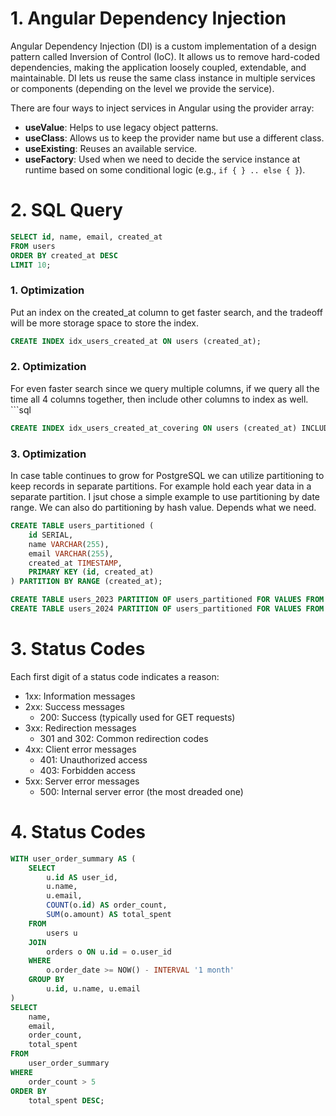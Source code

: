 # 1. Angular Dependency Injection

Angular Dependency Injection (DI) is a custom implementation of a design pattern called Inversion of Control (IoC). It allows us to remove hard-coded dependencies, making the application loosely coupled, extendable, and maintainable. DI lets us reuse the same class instance in multiple services or components (depending on the level we provide the service).

There are four ways to inject services in Angular using the provider array:
- **useValue**: Helps to use legacy object patterns.
- **useClass**: Allows us to keep the provider name but use a different class.
- **useExisting**: Reuses an available service.
- **useFactory**: Used when we need to decide the service instance at runtime based on some conditional logic (e.g., `if { } .. else { }`).

# 2. SQL Query

```sql
SELECT id, name, email, created_at 
FROM users 
ORDER BY created_at DESC 
LIMIT 10;
```

### 1. Optimization
Put an index on the created_at column to get faster search, and the tradeoff will be more storage space to store the index.
```sql
CREATE INDEX idx_users_created_at ON users (created_at);
```


### 2. Optimization
For even faster search since we query multiple columns, if we query all the time all 4 columns together, then include other columns to index as well. ```sql
```sql
CREATE INDEX idx_users_created_at_covering ON users (created_at) INCLUDE (id, name, email);
```

### 3. Optimization
In case table continues to grow for PostgreSQL we can utilize partitioning to keep records in separate partitions. For example hold each year data in a separate partition. I jsut chose a simple example to use partitioning by date range. We can also do partitioning by hash value. Depends what we need.
```sql
CREATE TABLE users_partitioned (
    id SERIAL,
    name VARCHAR(255),
    email VARCHAR(255),
    created_at TIMESTAMP,
    PRIMARY KEY (id, created_at)
) PARTITION BY RANGE (created_at);

CREATE TABLE users_2023 PARTITION OF users_partitioned FOR VALUES FROM ('2023-01-01') TO ('2023-12-31'); 
CREATE TABLE users_2024 PARTITION OF users_partitioned FOR VALUES FROM ('2024-01-01') TO ('2024-12-31');
```


# 3. Status Codes

Each first digit of a status code indicates a reason:

- 1xx: Information messages
- 2xx: Success messages
  - 200: Success (typically used for GET requests)
- 3xx: Redirection messages
  - 301 and 302: Common redirection codes 
- 4xx: Client error messages
  - 401: Unauthorized access
  - 403: Forbidden access
- 5xx: Server error messages
  - 500: Internal server error (the most dreaded one)


# 4. Status Codes

```sql
WITH user_order_summary AS (
    SELECT
        u.id AS user_id,
        u.name,
        u.email,
        COUNT(o.id) AS order_count,
        SUM(o.amount) AS total_spent
    FROM
        users u
    JOIN
        orders o ON u.id = o.user_id
    WHERE
        o.order_date >= NOW() - INTERVAL '1 month'
    GROUP BY
        u.id, u.name, u.email
)
SELECT
    name,
    email,
    order_count,
    total_spent
FROM
    user_order_summary
WHERE
    order_count > 5
ORDER BY
    total_spent DESC;
```